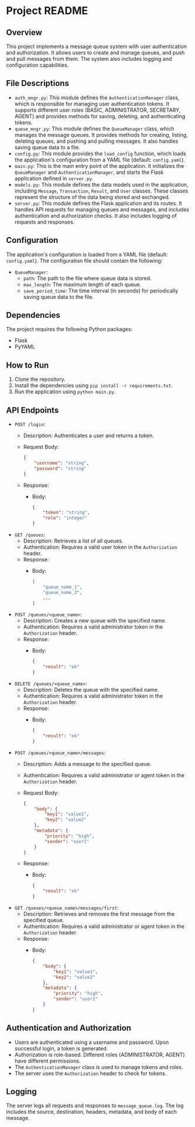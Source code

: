 # Project README

## Overview

This project implements a message queue system with user authentication and authorization. It allows users to create and manage queues, and push and pull messages from them.  The system also includes logging and configuration capabilities.

## File Descriptions

* `auth_mngr.py`: This module defines the `AuthenticationManager` class, which is responsible for managing user authentication tokens. It supports different user roles (BASIC, ADMINISTRATOR, SECRETARY, AGENT) and provides methods for saving, deleting, and authenticating tokens.
* `queue_mngr.py`: This module defines the `QueueManager` class, which manages the message queues. It provides methods for creating, listing, deleting queues, and pushing and pulling messages.  It also handles saving queue data to a file.
* `config.py`: This module provides the `load_config` function, which loads the application's configuration from a YAML file (default: `config.yaml`).
* `main.py`: This is the main entry point of the application. It initializes the `QueueManager` and `AuthenticationManager`, and starts the Flask application defined in `server.py`.
* `models.py`: This module defines the data models used in the application, including `Message`, `Transaction`, `Result`, and `User` classes.  These classes represent the structure of the data being stored and exchanged.
* `server.py`: This module defines the Flask application and its routes. It handles API requests for managing queues and messages, and includes authentication and authorization checks.  It also includes logging of requests and responses.

## Configuration

The application's configuration is loaded from a YAML file (default: `config.yaml`).  The configuration file should contain the following:

* `QueueManager`:
    * `path`: The path to the file where queue data is stored.
    * `max_length`: The maximum length of each queue.
    * `save_period_time`: The time interval (in seconds) for periodically saving queue data to the file.

## Dependencies

The project requires the following Python packages:

* Flask
* PyYAML

## How to Run

1.  Clone the repository.
2.  Install the dependencies using `pip install -r requirements.txt`.
3.  Run the application using `python main.py`.

## API Endpoints

* `POST /login`:
    * Description: Authenticates a user and returns a token.
    * Request Body:

        ```json
        {
            "username": "string",
            "password": "string"
        }
        ```
    * Response:
        * Body:

            ```json
            {
                "token": "string",
                "role": "integer"
            }
            ```
* `GET /queues`:
    * Description: Retrieves a list of all queues.
    * Authentication: Requires a valid user token in the `Authorization` header.
    * Response:
        * Body:

            ```json
            [
                "queue_name_1",
                "queue_name_2",
                ...
            ]
            ```
* `POST /queues/<queue_name>`:
    * Description: Creates a new queue with the specified name.
    * Authentication: Requires a valid administrator token in the `Authorization` header.
    * Response:
        * Body:

            ```json
            {
                "result": "ok"
            }
            ```
* `DELETE /queues/<queue_name>`:
    * Description: Deletes the queue with the specified name.
    * Authentication: Requires a valid administrator token in the `Authorization` header.
    * Response:
        * Body:

            ```json
            {
                "result": "ok"
            }
            ```
* `POST /queues/<queue_name>/messages`:
    * Description: Adds a message to the specified queue.
    * Authentication: Requires a valid administrator or agent token in the `Authorization` header.
    * Request Body:

        ```json
        {
            "body": {
                "key1": "value1",
                "key2": "value2"
            },
            "metadata": {
                "priority": "high",
                "sender": "user1"
            }
        }
        ```
    * Response:
        * Body:

            ```json
            {
                "result": "ok"
            }
            ```
* `GET /queues/<queue_name>/messages/first`:
    * Description: Retrieves and removes the first message from the specified queue.
    * Authentication: Requires a valid administrator or agent token in the `Authorization` header.
    * Response:
        * Body:

            ```json
            {
                "body": {
                    "key1": "value1",
                    "key2": "value2"
                },
                "metadata": {
                    "priority": "high",
                    "sender": "user1"
                }
            }
            ```

## Authentication and Authorization

* Users are authenticated using a username and password.  Upon successful login, a token is generated.
* Authorization is role-based.  Different roles (ADMINISTRATOR, AGENT) have different permissions.
* The `AuthenticationManager` class is used to manage tokens and roles.
* The server uses the `Authorization` header to check for tokens.

## Logging

The server logs all requests and responses to `message_queue.log`.  The log includes the source, destination, headers, metadata, and body of each message.